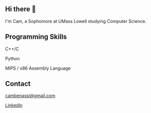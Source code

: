 ## Hi there 👋

I'm Cam, a Sophomore at UMass Lowell studying Computer Science.

## Programming Skills
C++/C

Python

MIPS / x86 Assembly Language

## Contact
cambenassi@gmail.com

[LinkedIn](https://www.linkedin.com/in/cameron-benassi-5750861a4/)

